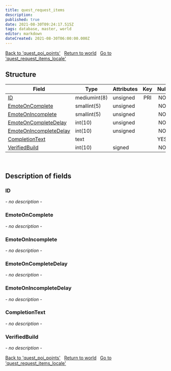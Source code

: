 ```yaml
---
title: quest_request_items
description: 
published: true
date: 2021-08-30T09:24:17.515Z
tags: database, master, world
editor: markdown
dateCreated: 2021-08-30T06:00:00.000Z
---
```


<a href="https://dev.trinitycore.info/en/database/master/world/quest_poi_points" class="mt-5 v-btn v-btn--depressed v-btn--flat v-btn--outlined theme--light v-size--default darkblue--text text--lighten-3"><span class="v-btn__content"><i aria-hidden="true" class="v-icon notranslate v-icon--left mdi mdi-arrow-left theme--light"></i><span>Back to 'quest_poi_points'</span></span></a>&nbsp;&nbsp;&nbsp;<a href="https://dev.trinitycore.info/en/database/master/world/home" class="mt-5 v-btn v-btn--depressed v-btn--flat v-btn--outlined theme--light v-size--default darkblue--text text--lighten-3"><span class="v-btn__content"><i aria-hidden="true" class="v-icon notranslate v-icon--left mdi mdi-home-outline theme--light"></i><span>Return to world</span></span></a>&nbsp;&nbsp;&nbsp;<a href="https://dev.trinitycore.info/en/database/master/world/quest_request_items_locale" class="mt-5 v-btn v-btn--depressed v-btn--flat v-btn--outlined theme--light v-size--default darkblue--text text--lighten-3"><span class="v-btn__content"><span>Go to 'quest_request_items_locale'</span><i aria-hidden="true" class="v-icon notranslate v-icon--right mdi mdi-arrow-right theme--light"></i></span></a>

## Structure

| Field | Type | Attributes | Key | Null | Default | Extra | Comment |
| --- | --- | --- | :---: | :---: | --- | --- | --- |
| [ID](#ID) | mediumint(8) | unsigned | PRI | NO | 0 |  |  |
| [EmoteOnComplete](#EmoteOnComplete) | smallint(5) | unsigned |  | NO | 0 |  |  |
| [EmoteOnIncomplete](#EmoteOnIncomplete) | smallint(5) | unsigned |  | NO | 0 |  |  |
| [EmoteOnCompleteDelay](#EmoteOnCompleteDelay) | int(10) | unsigned |  | NO | 0 |  |  |
| [EmoteOnIncompleteDelay](#EmoteOnIncompleteDelay) | int(10) | unsigned |  | NO | 0 |  |  |
| [CompletionText](#CompletionText) | text |  |  | YES | NULL |  |  |
| [VerifiedBuild](#VerifiedBuild) | int(10) | signed |  | NO | 0 |  |  |
&nbsp;
## Description of fields

### ID
*- no description -*
&nbsp;

### EmoteOnComplete
*- no description -*
&nbsp;

### EmoteOnIncomplete
*- no description -*
&nbsp;

### EmoteOnCompleteDelay
*- no description -*
&nbsp;

### EmoteOnIncompleteDelay
*- no description -*
&nbsp;

### CompletionText
*- no description -*
&nbsp;

### VerifiedBuild
*- no description -*
&nbsp;

<a href="https://dev.trinitycore.info/en/database/master/world/quest_poi_points" class="mt-5 v-btn v-btn--depressed v-btn--flat v-btn--outlined theme--light v-size--default darkblue--text text--lighten-3"><span class="v-btn__content"><i aria-hidden="true" class="v-icon notranslate v-icon--left mdi mdi-arrow-left theme--light"></i><span>Back to 'quest_poi_points'</span></span></a>&nbsp;&nbsp;&nbsp;<a href="https://dev.trinitycore.info/en/database/master/world/home" class="mt-5 v-btn v-btn--depressed v-btn--flat v-btn--outlined theme--light v-size--default darkblue--text text--lighten-3"><span class="v-btn__content"><i aria-hidden="true" class="v-icon notranslate v-icon--left mdi mdi-home-outline theme--light"></i><span>Return to world</span></span></a>&nbsp;&nbsp;&nbsp;<a href="https://dev.trinitycore.info/en/database/master/world/quest_request_items_locale" class="mt-5 v-btn v-btn--depressed v-btn--flat v-btn--outlined theme--light v-size--default darkblue--text text--lighten-3"><span class="v-btn__content"><span>Go to 'quest_request_items_locale'</span><i aria-hidden="true" class="v-icon notranslate v-icon--right mdi mdi-arrow-right theme--light"></i></span></a>

